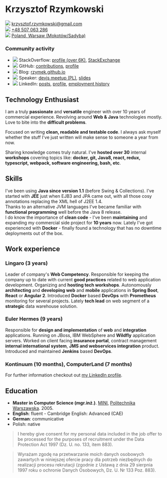 # Krzysztof Rzymkowski
![](https://material.io/tools/icons/static/icons/baseline-email-24px.svg)  [krzysztof.rzymkowski@gmail.com](mailto:krzysztof.rzymkowski@gmail.com)  
![](https://material.io/tools/icons/static/icons/baseline-phone_android-24px.svg) [+48 507 063 286](tel:+48507063286)  
![](https://material.io/tools/icons/static/icons/baseline-map-24px.svg) [Poland, Warsaw (Mokotów/Sadyba)](http://goo.gl/maps/TQ5c6 )

### Community activity
<!--Icons from https://iconmonstr.com/ -->

* ![](https://rzymek.github.io/cv/iconmonstr-stackoverflow-3.svg) StackOverflow: [profile (over 6K)](https://stackoverflow.com/users/211205/rzymek), [StackExchange](https://stackexchange.com/users/73316/rzymek?tab=accounts)
* ![](https://rzymek.github.io/cv/iconmonstr-github-3.svg) GitHub: [contributions](https://github.com/pulls?utf8=%E2%9C%93&q=is%3Apr+author%3Arzymek), [profile](https://github.com/rzymek)  
* ![](https://rzymek.github.io/cv/iconmonstr-blogger-3.svg) Blog: [rzymek.github.io](https://rzymek.github.io/)
* ![](https://rzymek.github.io/cv/iconmonstr-video-camera-7.svg) Speaker: [devjs meetup (PL)](https://www.facebook.com/devjspoland/videos/466201850539490/), [slides](https://slides.com/rzymek)
* ![](https://rzymek.github.io/cv/iconmonstr-linkedin-3.svg) LinkedIn: [posts](https://www.linkedin.com/in/krzysztof-rzymkowski/detail/recent-activity/shares/), [profile](https://www.linkedin.com/in/krzysztof-rzymkowski/), [employment history](https://www.linkedin.com/in/krzysztof-rzymkowski/#experience-section)


## Technology Enthusiast
I am a truly **passionate** and **versatile** engineer with over 10 years of commercial experience. Revolving around **Web & Java** technologies mostly. Love to bite into the **difficult problems**.

Focused on writing **clean, readable and testable code**. I always ask myself whether the stuff I've just written will make sense to someone a year from now. 

Sharing knowledge comes truly natural. I've **hosted over 30** internal **workshops** covering topics like: **docker, git, Java8, react, redux, typescript, webpack, software engineering, bash, etc**.

## Skills
I've been using **Java since version 1.1** (before Swing & Collections). I've started with **JEE** just when EJB3 and JPA came out, with all those cosy annotations replacing the XML hell of J2EE 1.4.  
Thanks to an alternative JVM languages I've became familiar with **functional programming** well before the Java 8 release.  
I do know the importance of **clean code** - I've been **maintaining** and expanding my commercial side project for **10 years** now. 
Lately I've got experienced with **Docker**  - finally found a technology that has no downtime deployments out of the box.

## Work experience 

### Lingaro (3 years)
Leader of company's **Web Competency**. Responsible for keeping the company up to date with current **good practices** related to web application development. Organizing and **hosting tech workshops**.
Autonomously **architecting** and **developing web** and **mobile** applications in **Spring Boot**, **React** or **Angular 2**. Introduced **Docker** based **DevOps** with **Prometheus** monitoring for several projects.
Lately **tech lead** on web segment of a **strategic** data warehouse solution.
### Euler Hermes (9 years)
Responsible for **design and implementation** of **web** and **integration** applications. Running on JBoss, IBM WebSphere and **Wildfly** application servers. Worked on client facing **insurance portal**, contract management **internal international system**, **JMS and webservices integration** product. Introduced and maintained **Jenkins** based **DevOps**.

### Kontinuum (10 months), ComputerLand (7 months)

For further information checkout out [my LinkedIn profile](https://www.linkedin.com/in/krzysztof-rzymkowski/#experience-section).
## Education

* **Master in Computer Science (mgr.inż.)**. [MINI](https://mini.pw.edu.pl/), [Politechnika Warszawska](http://www.pw.edu.pl/). 2005.  
* **English**: fluent - Cambridge English: Advanced (CAE)  
* **German**: communicative
* Polish: native


>I hereby give consent for my personal data included in the job offer to be processed for the purposes of recruitment under the Data Protection Act 1997 (Dz. U. no. 133, item 883).

>Wyrażam zgodę na przetwarzanie moich danych osobowych zawartych w niniejszej ofercie pracy dla potrzeb niezbędnych do realizacji procesu rekrutacji (zgodnie z Ustawą z dnia 29 sierpnia 1997 roku o ochronie Danych Osobowych, Dz. U. Nr 133 Poz. 883).

